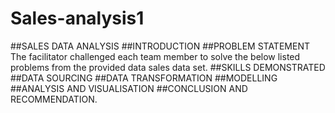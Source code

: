 # Sales-analysis1
##SALES DATA ANALYSIS
##INTRODUCTION
##PROBLEM STATEMENT
The facilitator challenged each team member to solve the below listed problems from the provided data sales data set.
##SKILLS DEMONSTRATED
##DATA SOURCING
##DATA TRANSFORMATION
##MODELLING
##ANALYSIS AND VISUALISATION
##CONCLUSION AND RECOMMENDATION.
